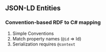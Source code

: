 ## JSON-LD Entities
### Convention-based RDF to C# mapping

1. Simple Conventions
  1. Match property names (`@id` => Id)
  1. Serialization requires `@context`